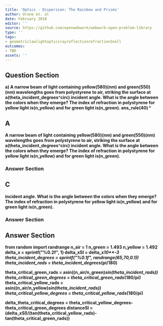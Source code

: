 ```yaml
---
title: 'Optics - Dispersion: The Rainbow and Prisms'
author: Urone et. al
date: February 2018
editor: ''
source: https://github.com/openwebwork/webwork-open-problem-library
type: ''
tags:
- geometriclawlightopticsrayreflectionrefractionSnell
outcomes:
- TBD
assets: ''
---
```


## Question Section 

<b>
a) A narrow beam of light containing yellow(580)(nm) and green(550)(nm) wavelengths goes from polystyrene to air, striking the surface at a(theta_incident_degrees^circ) incident angle. What is the angle between the colors when they emerge? The index of refraction in polystyrene for yellow light is(n_yellow) and for green light is(n_green).
ans_rule(40) &#176;

## A
A narrow beam of light containing yellow(580)(nm) and green(550)(nm) wavelengths goes from polystyrene to air, striking the surface at a(theta_incident_degrees^circ) incident angle. What is the angle between the colors when they emerge? The index of refraction in polystyrene for yellow light is(n_yellow) and for green light is(n_green).
### Answer Section
## C
incident angle. What is the angle between the colors when they emerge? The index of refraction in polystyrene for yellow light is(n_yellow) and for green light is(n_green).
### Answer Section


## Answer Section

from random import randrange
n_air = 1
n_green = 1.493
n_yellow = 1.492
delta_x = sprintf("%0.2f", 1)
delta_xSI = delta_x*10**-3
theta_incident_degrees = sprintf("%0.1f", randrange(65,70,0.1))
theta_incident_rads = theta_incident_degrees*(pi/180)

theta_critical_green_rads = asin((n_air/n_green)*sin(theta_incident_rads))
theta_critical_green_degrees = theta_critical_green_rads*(180/pi)
theta_critical_yellow_rads = asin((n_air/n_yellow)*sin(theta_incident_rads))
theta_critical_yellow_degrees = theta_critical_yellow_rads*(180/pi)

delta_theta_critical_degrees = theta_critical_yellow_degrees-theta_critical_green_degrees
distanceSI = (delta_xSI)/(tan(theta_critical_yellow_rads)-tan(theta_critical_green_rads))